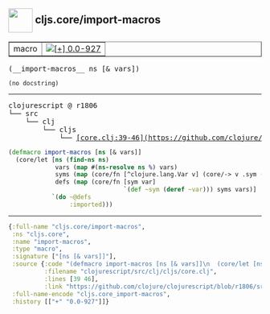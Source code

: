 ## <img width="48px" valign="middle" src="http://i.imgur.com/Hi20huC.png"> cljs.core/import-macros

 <table border="1">
<tr>
<td>macro</td>
<td><a href="https://github.com/cljsinfo/api-refs/tree/0.0-927"><img valign="middle" alt="[+] 0.0-927" src="https://img.shields.io/badge/+-0.0--927-lightgrey.svg"></a> </td>
</tr>
</table>

 <samp>
(__import-macros__ ns [& vars])<br>
</samp>

```
(no docstring)
```

---

 <pre>
clojurescript @ r1806
└── src
    └── clj
        └── cljs
            └── <ins>[core.clj:39-46](https://github.com/clojure/clojurescript/blob/r1806/src/clj/cljs/core.clj#L39-L46)</ins>
</pre>

```clj
(defmacro import-macros [ns [& vars]]
  (core/let [ns (find-ns ns)
             vars (map #(ns-resolve ns %) vars)
             syms (map (core/fn [^clojure.lang.Var v] (core/-> v .sym (with-meta {:macro true}))) vars)
             defs (map (core/fn [sym var]
                                `(def ~sym (deref ~var))) syms vars)]
            `(do ~@defs
                 :imported)))
```


---

```clj
{:full-name "cljs.core/import-macros",
 :ns "cljs.core",
 :name "import-macros",
 :type "macro",
 :signature ["[ns [& vars]]"],
 :source {:code "(defmacro import-macros [ns [& vars]]\n  (core/let [ns (find-ns ns)\n             vars (map #(ns-resolve ns %) vars)\n             syms (map (core/fn [^clojure.lang.Var v] (core/-> v .sym (with-meta {:macro true}))) vars)\n             defs (map (core/fn [sym var]\n                                `(def ~sym (deref ~var))) syms vars)]\n            `(do ~@defs\n                 :imported)))",
          :filename "clojurescript/src/clj/cljs/core.clj",
          :lines [39 46],
          :link "https://github.com/clojure/clojurescript/blob/r1806/src/clj/cljs/core.clj#L39-L46"},
 :full-name-encode "cljs.core_import-macros",
 :history [["+" "0.0-927"]]}

```
